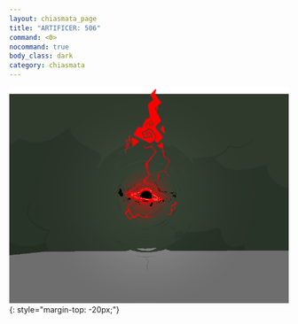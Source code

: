 ```yaml
---
layout: chiasmata_page
title: "ARTIFICER: 506"
command: <Θ>
nocommand: true
body_class: dark
category: chiasmata
---
```


![506](/chiasmata/images/narrative/504.png){: style="margin-top: -20px;"}

